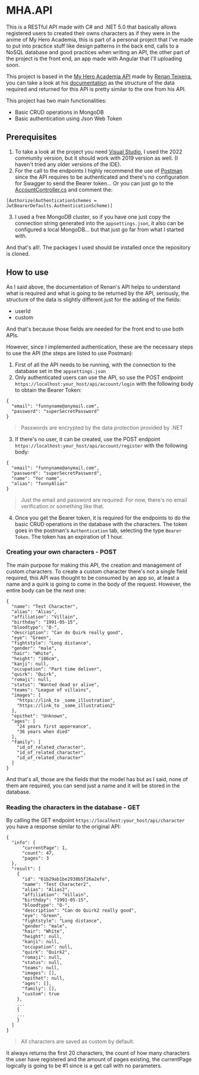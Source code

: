 # MHA.API
This is a RESTful API made with C# and .NET 5.0 that basically allows registered users to created their owns characters as if they were in the anime of My Hero Academia, this is part of a personal project that I've made to put into practice stuff like design patterns in the back end, calls to a NoSQL database and good practices when writing an API, the other part of the project is the front end, an app made with Angular that I'll uploading soon.

This project is based in the [My Hero Academia API](https://github.com/renant/myheroacademiaapi) made by [Renan Teixeira](https://github.com/renant), you can take a look at his [documentation](https://myheroacademiaapi.com/docs) as the structure of the data required and returned for this API is pretty similar to the one from his API.

This project has two main functionalities:
- Basic CRUD operations in MongoDB
- Basic authentication using Json Web Token

## Prerequisites
1. To take a look at the project you need [Visual Studio](https://visualstudio.microsoft.com), I used the 2022 community version, but it should work with 2019 version as well. (I haven't tried any older versions of the IDE).
2. For the call to the endpoints I highly recommend the use of [Postman](https://www.postman.com) since the API requires to be authenticated and there's no configuration for Swagger to send the Bearer token... Or you can just go to the [AccountController.cs](./MHA.API/Controllers/CharacterController.cs) and comment the:
```
[Authorize(AuthenticationSchemes = JwtBearerDefaults.AuthenticationScheme)]
```
3. I used a free MongoDB cluster, so if you have one just copy the connection string generated into the ```appsettings.json```, it also can be configured a local MongoDB... but that just go far from what I started with.

And that's all!. The packages I used should be installed once the repository is cloned.

## How to use
As I said above, the documentation of Renan's API helps to understand what is required and what is going to be returned by the API, seriously, the structure of the data is slightly different just for the adding of the fields:
- userId
- custom

And that's because those fields are needed for the front end to use both APIs.

However, since I implemented authentication, these are the necessary steps to use the API (the steps are listed to use Postman):
1. First of all the API needs to be running, with the connection to the database set in the ```appsettings.json```
2. Only authenticated users can use the API, so use the POST endpoint ```https://localhost:your_host/api/account/login``` with the following body to obtain the Bearer Token:
```
{
  "email": "funnyname@anymail.com",
  "password": "superSecretPassword"
}
```
> Passwords are encrypted by the data protection provided by .NET
3. If there's no user, it can be created, use the POST endpoint ```https://localhost:your_host/api/account/register``` with the following body:
```
{
  "email": "funnyname@anymail.com",
  "password": "superSecretPassword",
  "name": "Yor name",
  "alias": "funnyAlias"
}
```
> Just the email and password are required. For now, there's no email verification or something like that.
4. Once you get the Bearer token, it is required for the endpoints to do the basic CRUD operations in the database with the characters. The token goes in the postman's ```Authentication``` tab, selecting the type ```Bearer Token```. The token has an expiration of 1 hour.

### Creating your own characters - POST
The main purpose for making this API, the creation and management of custom characters. To create a custom character there's not a single field required, this API was thought to be consumed by an app so, at least a name and a quirk is going to come in the body of the request. However, the entire body can be the next one:
```
{
  "name": "Test Character",
  "alias": "Alias",
  "affiliation": "Villain",
  "birthday": "1991-05-15",
  "bloodtype": "O-",
  "description": "Can do Quirk really good",
  "eye": "Green",
  "fightstyle": "Long distance",
  "gender": "male",
  "hair": "White",
  "height": "186cm",
  "kanji": null,
  "occupation": "Part time deliver",
  "quirk": "Quirk",
  "romaji": null,
  "status": "Wanted dead or alive",
  "teams": "League of villains",
  "images": [
    "https://link_to _some_illustration",
    "https://link_to _some_illustration2"
  ],
  "epithet": "Unknown",
  "ages": [
    "24 years first appereance",
    "36 years when died"
  ],
  "family": [
    "id_of_related_character",
    "id_of_related_character",
    "id_of_related_character"
  ]
}
```
And that's all, those are the fields that the model has but as I said, none of them are required, you can send just a name and it will be stored in the database.

### Reading the characters in the database - GET
By calling the GET endpoint ```https://localhost:your_host/api/character``` you have a response similar to the original API:
```
{
  "info": {
      "currentPage": 1,
      "count": 47,
      "pages": 3
  },
  "result": [
    {
      "id": "61b29ab1be2938b5f26a2efe",
      "name": "Test Character2",
      "alias": "Alias2",
      "affiliation": "Villain",
      "birthday": "1991-05-15",
      "bloodtype": "O-",
      "description": "Can do Quirk2 really good",
      "eye": "Green",
      "fightstyle": "Long distance",
      "gender": "male",
      "hair": "White",
      "height": null,
      "kanji": null,
      "occupation": null,
      "quirk": "Quirk2",
      "romaji": null,
      "status": null,
      "teams": null,
      "images": [],
      "epithet": null,
      "ages": [],
      "family": [],
      "custom": true
    },
    ...
    {
    ...
    }
  ]
}
```
> All characters are saved as custom by default.

It always returns the first 20 characters, the count of how many characters the user have registered and the amount of pages existing, the currentPage logically is going to be #1 since is a get call with no parameters.
